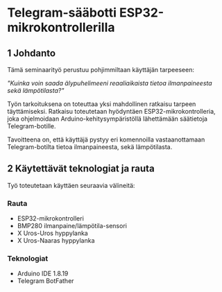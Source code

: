 # Telegram-sääbotti ESP32-mikrokontrollerilla  
  
## 1 Johdanto  
  
Tämä seminaarityö perustuu pohjimmiltaan käyttäjän tarpeeseen:  
  
*"Kuinka voin saada älypuhelimeeni reaaliaikaista tietoa ilmanpaineesta sekä lämpötilasta?"*   
  
Työn tarkoituksena on toteuttaa yksi mahdollinen ratkaisu tarpeen täyttämiseksi. Ratkaisu toteutetaan hyödyntäen ESP32-mikrokontrolleria, joka ohjelmoidaan Arduino-kehitysympäristöllä lähettämään säätietoja Telegram-botille.  
  
Tavoitteena on, että käyttäjä pystyy eri komennoilla vastaanottamaan Telegram-botilta tietoa ilmanpaineesta, sekä lämpötilasta.  
  
## 2 Käytettävät teknologiat ja rauta  
  
Työ toteutetaan käyttäen seuraavia välineitä:  
  
### Rauta  
  
* ESP32-mikrokontrolleri
* BMP280 ilmanpaine/lämpötila-sensori
* X Uros-Uros hyppylanka
* X Uros-Naaras hyppylanka
  
### Teknologiat  
  
* Arduino IDE 1.8.19  
* Telegram BotFather  
  

